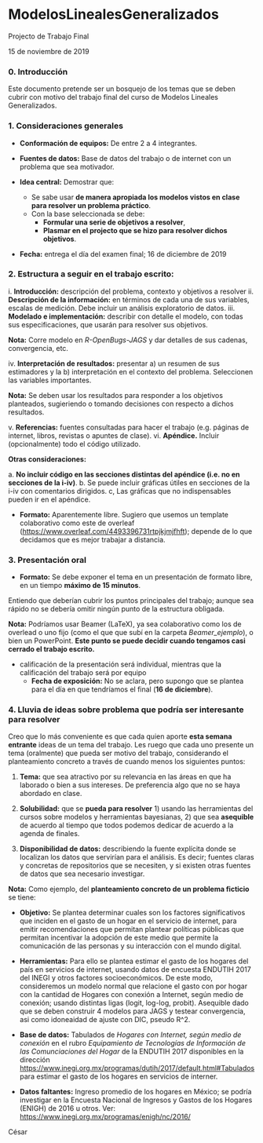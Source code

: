 # ModelosLinealesGeneralizados
Projecto de Trabajo Final

15 de noviembre de 2019

### 0. Introducción

Este documento pretende ser un bosquejo de los temas que se deben cubrir con motivo del trabajo final del curso de Modelos Lineales Generalizados.

### 1. Consideraciones generales

* **Conformación de equipos:**  De entre 2 a 4 integrantes.
	
* **Fuentes de datos:** Base de datos del trabajo o de internet con un problema que sea motivador.
	
* **Idea central:** Demostrar que:
	* Se sabe usar **de manera apropiada los modelos vistos en clase para resolver un problema práctico**.
	* Con la base seleccionada se debe:
		* **Formular una serie de objetivos a resolver**,
		* **Plasmar en el projecto que se hizo para resolver dichos objetivos**.
		
* **Fecha:** entrega el día del  examen final; 16 de diciembre de 2019
	
### 2. Estructura a seguir en el trabajo escrito:


i. **Introducción:** descripción del problema, contexto y objetivos a resolver
ii. **Descripción de la información:** en términos de cada una de sus variables, escalas de medición. Debe incluir un análisis exploratorio de datos.
iii. **Modelado e implementación:** describir con detalle el modelo, con todas sus especificaciones, que usarán para resolver sus objetivos. 

**Nota:** Corre modelo en *R-OpenBugs-JAGS* y dar detalles de sus cadenas, convergencia, etc.

iv. **Interpretación de resultados:** presentar a) un resumen de sus estimadores y la b) interpretación en el contexto del problema. Seleccionen las variables importantes. 

**Nota:** Se deben usar los resultados para responder a los objetivos planteados, sugieriendo o tomando decisiones con respecto a dichos resultados.

v. **Referencias:** fuentes consultadas para hacer el trabajo (e.g. páginas de internet, libros, revistas o apuntes de clase).
vi. **Apéndice.** Incluir (opcionalmente) todo el código utilizado. 

**Otras consideraciones:**

a. **No incluir código en las secciones distintas del apéndice (i.e. no en secciones de la i-iv)**.
b. Se puede incluir gráficas útiles  en secciones de la i-iv con comentarios dirigidos. 
c, Las gráficas que no indispensables pueden ir en el apéndice.


* **Formato:** Aparentemente libre. Sugiero que usemos un template colaborativo como este de overleaf (https://www.overleaf.com/4493396731rtpjkjmjfhft); depende de lo que decidamos que es mejor trabajar a distancia.

### 3. Presentación oral

* **Formato:** Se debe exponer el tema en un presentación de formato libre, en un tiempo **máximo de 15 minutos**.

Entiendo que deberían cubrir los puntos principales del trabajo; aunque sea rápido no se debería omitir ningún punto de la estructura obligada.

**Nota:** Podríamos usar Beamer (LaTeX), ya sea colaborativo como los de overlead o uno fijo (como el que que subí en la carpeta *Beamer\_ejemplo*), o bien un PowerPoint. **Este punto se puede decidir cuando tengamos casi cerrado el trabajo escrito.**


* calificación de la presentación será individual, mientras que la calificación del trabajo será por equipo
	*  **Fecha de exposición:**  No se aclara, pero supongo que se plantea para el día en que tendríamos el final (**16 de diciembre**).

### 4. Lluvia de ideas sobre problema que podría ser interesante para resolver

Creo que lo más conveniente es que cada quien aporte **esta semana entrante** ideas de un tema del trabajo. Les ruego que cada uno presente un tema (oralmente) que pueda ser motivo del trabajo, considerando el planteamiento concreto a través de cuando menos los siguientes puntos:

1. **Tema:** que sea atractivo por su relevancia en las áreas en que ha laborado o bien a sus intereses. De preferencia algo que no se haya abordado en clase.

2. **Solubilidad:** que se **pueda para resolver** 1) usando las herramientas del cursos sobre modelos y herramientas bayesianas, 2) que sea **asequible** de acuerdo al tiempo que todos podemos dedicar de acuerdo a la agenda de finales.

3. **Disponibilidad de datos:** describiendo la fuente explícita donde se localizan los datos que servirían para el análisis. Es decir; fuentes claras y concretas de repositorios que se necesiten, y si existen otras fuentes de datos que sea necesario investigar.

**Nota:** Como ejemplo, del **planteamiento concreto de un problema ficticio** se tiene:

* **Objetivo:**  Se plantea determinar cuales son los factores significativos que inciden en el gasto de un hogar en el servicio de internet, para emitir recomendaciones que permitan plantear políticas públicas que permitan incentivar la adopción de este medio que permite la comunicación de las personas y su interacción con el mundo digital. 

* **Herramientas:** Para ello se plantea estimar el gasto de los hogares del país en servicios de internet, usando datos de encuesta ENDUTIH 2017 del INEGI y otros factores socioeconómicos. De este modo, consideremos un modelo normal que relacione el gasto con por hogar con la cantidad de Hogares con conexión a Internet, según medio de conexión; usando distintas ligas (logit, log-log, probit). Asequible dado que se deben construir 4 modelos para JAGS y testear convergencia, asi como idoneaidad de ajuste con DIC, pseudo R^2.

* **Base de datos:** Tabulados de *Hogares con Internet, según medio de conexión* en el rubro *Equipamiento de Tecnologías de Información de las Comunciaciones del Hogar* de la ENDUTIH 2017 disponibles en la dirección https://www.inegi.org.mx/programas/dutih/2017/default.html#Tabulados para estimar el gasto de los hogares en servicios de interner.

* **Datos faltantes:** Ingreso promedio de los hogares en México; se podría investigar en la Encuesta Nacional de Ingresos y Gastos de los Hogares (ENIGH) de 2016 u otros. Ver: https://www.inegi.org.mx/programas/enigh/nc/2016/

César